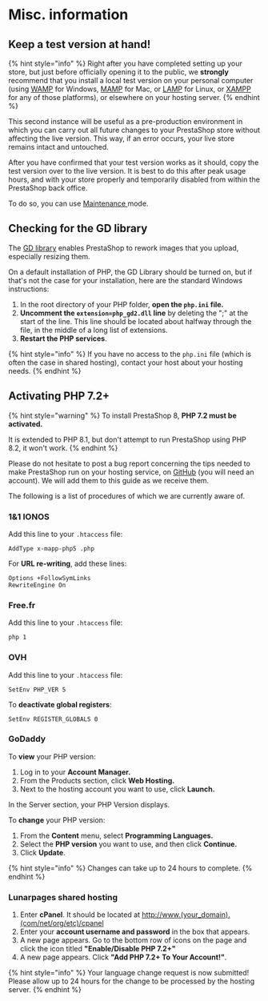 # Misc. information

## Keep a test version at hand!

{% hint style="info" %}
Right after you have completed setting up your store, but just before officially opening it to the public, we **strongly** recommend that you install a local test version on your personal computer (using [WAMP](http://en.wikipedia.org/wiki/Comparison\_of\_WAMPs) for Windows, [MAMP](http://en.wikipedia.org/wiki/MAMP) for Mac, or [LAMP](http://en.wikipedia.org/wiki/LAMP\_\(software\_bundle) for Linux, or [XAMPP](http://www.apachefriends.org/en/xampp.html) for any of those platforms), or elsewhere on your hosting server.
{% endhint %}

This second instance will be useful as a pre-production environment in which you can carry out all future changes to your PrestaShop store without affecting the live version. This way, if an error occurs, your live store remains intact and untouched.

After you have confirmed that your test version works as it should, copy the test version over to the live version. It is best to do this after peak usage hours, and with your store properly and temporarily disabled from within the PrestaShop back office.&#x20;

To do so, you can use [Maintenance ](../user-guide/configuring-shop/shop-parameters/general-settings/maintenance.md)mode.

## Checking for the GD library

The [GD library](http://www.boutell.com/gd/) enables PrestaShop to rework images that you upload, especially resizing them.

On a default installation of PHP, the GD Library should be turned on, but if that's not the case for your installation, here are the standard Windows instructions:

1. In the root directory of your PHP folder, **open the `php.ini` file.**
2. **Uncomment the `extension=php_gd2.dll` line** by deleting the ";" at the start of the line. This line should be located about halfway through the file, in the middle of a long list of extensions.
3. **Restart the PHP services**.

{% hint style="info" %}
If you have no access to the `php.ini` file (which is often the case in shared hosting), contact your host about your hosting needs.
{% endhint %}

## Activating PHP 7.2+

{% hint style="warning" %}
To install PrestaShop 8, **PHP 7.2 must be activated.**&#x20;

It is extended to PHP 8.1, but don't attempt to run PrestaShop using PHP 8.2, it won't work.
{% endhint %}

Please do not hesitate to post a bug report concerning the tips needed to make PrestaShop run on your hosting service, on [GitHub](https://github.com/PrestaShop) (you will need an account). We will add them to this guide as we receive them.

The following is a list of procedures of which we are currently aware of.

### 1&1 IONOS

Add this line to your `.htaccess` file:

```
AddType x-mapp-php5 .php
```

For **URL re-writing**, add these lines:

```
Options +FollowSymLinks
RewriteEngine On
```

### Free.fr

Add this line to your `.htaccess` file:

```
php 1
```

### OVH

Add this line to your `.htaccess` file:

```
SetEnv PHP_VER 5
```

To **deactivate global registers**:

```
SetEnv REGISTER_GLOBALS 0
```

### GoDaddy

To **view** your PHP version:

1. Log in to your **Account Manager.**
2. From the Products section, click **Web Hosting.**
3. Next to the hosting account you want to use, click **Launch.**

In the Server section, your PHP Version displays.

To **change** your PHP version:

1. From the **Content** menu, select **Programming Languages.**
2. Select the **PHP version** you want to use, and then click **Continue.**
3. Click **Update**.

{% hint style="info" %}
Changes can take up to 24 hours to complete.
{% endhint %}

### Lunarpages shared hosting

1. Enter **cPanel**. It should be located at [http://www.(your\_domain).(com/net/org/etc)/cpanel](http://www.\(your\_domain\).\(com/net/org/etc\)/cpanel)
2. Enter your **account username and password** in the box that appears.
3. A new page appears. Go to the bottom row of icons on the page and click the icon titled **"Enable/Disable PHP 7.2+"**
4. A new page appears. Click **"Add PHP 7.2+ To Your Account!"**.

{% hint style="info" %}
Your language change request is now submitted! Please allow up to 24 hours for the change to be processed by the hosting server.
{% endhint %}
